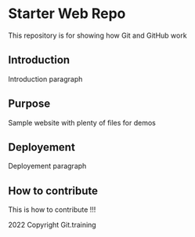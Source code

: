 # Starter Web Repo

This repository is for showing how Git and GitHub work

## Introduction

Introduction paragraph

## Purpose

Sample website with plenty of files for demos

## Deployement

Deployement paragraph

## How to contribute

This is how to contribute !!!

2022 Copyright Git.training